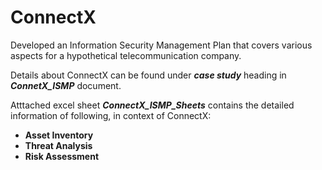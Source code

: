 # ConnectX
Developed an Information Security Management Plan that covers various aspects for a hypothetical telecommunication company.

Details about ConnectX can be found under ***case study*** heading in ***ConnetX_ISMP*** document.

Atttached excel sheet ***ConnectX_ISMP_Sheets*** contains the detailed information of following, in context of ConnectX:
- **Asset Inventory**
- **Threat Analysis**
- **Risk Assessment**
